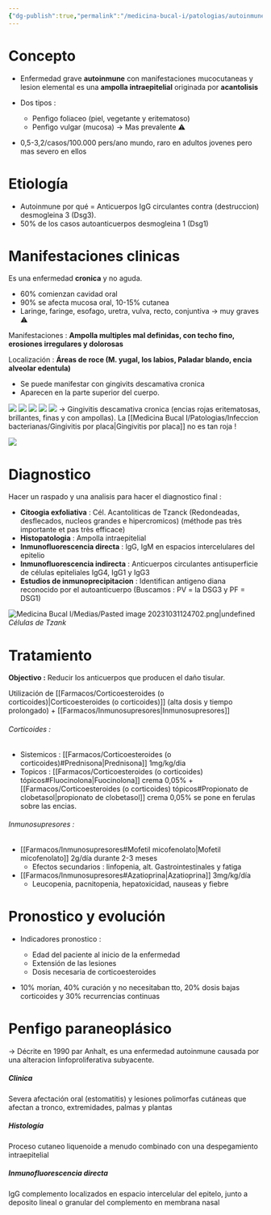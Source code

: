 ```yaml
---
{"dg-publish":true,"permalink":"/medicina-bucal-i/patologias/autoinmunes/penfigo/"}
---
```


# Concepto

- Enfermedad grave **autoinmune** con manifestaciones mucocutaneas y lesion elemental es una **ampolla intraepitelial** originada por **acantolisis**

- Dos tipos : 
	- Penfigo foliaceo (piel, vegetante y eritematoso)
	- Penfigo vulgar (mucosa) -> Mas prevalente ⚠️

- 0,5-3,2/casos/100.000 pers/ano mundo, raro en adultos jovenes pero mas severo en ellos


# Etiología 

- Autoinmune por qué = Anticuerpos IgG circulantes contra (destruccion) desmogleina 3 (Dsg3). 
- 50% de los casos autoanticuerpos desmogleina 1 (Dsg1)

# Manifestaciones clinicas 

Es una enfermedad **cronica** y no aguda.

- 60% comienzan cavidad oral 
- 90% se afecta mucosa oral, 10-15% cutanea
- Laringe, faringe, esofago, uretra, vulva, recto, conjuntiva -> muy graves ⚠️

Manifestaciones : **Ampolla multiples mal definidas, con techo fino, erosiones irregulares y dolorosas**

Localización : **Áreas de roce (M. yugal, los labios, Paladar blando, encia alveolar edentula)**

- Se puede manifestar con gingivits descamativa cronica 
- Aparecen en la parte superior del cuerpo.

![](https://www.uv.es/medicina-oral/Docencia/atlas/penfigo/pen3.jpg)
![](https://www.uv.es/medicina-oral/Docencia/atlas/penfigo/pen2.jpg)
![](https://www.uv.es/medicina-oral/Docencia/atlas/penfigo/pen1.jpg)
![](https://www.uv.es/medicina-oral/Docencia/atlas/penfigo/pen9.jpg)
![](https://www.uv.es/medicina-oral/Docencia/atlas/penfigo/pen6.jpg)
-> Gingivitis descamativa cronica (encias rojas eritematosas, brillantes, finas y con ampollas). La [[Medicina Bucal I/Patologias/Infeccion bacterianas/Gingivitis por placa\|Gingivitis por placa]] no es tan roja !

![](https://www.uv.es/medicina-oral/Docencia/atlas/penfigo/pen4.jpg)

# Diagnostico

Hacer un raspado y una analisis para hacer el diagnostico final : 

- **Citoogia exfoliativa** : Cél. Acantoliticas de Tzanck (Redondeadas, desflecados, nucleos grandes e hipercromicos) (méthode pas très importante et pas très efficace)
- **Histopatologia** : Ampolla intraepitelial
- **Inmunofluorescencia directa** : IgG, IgM en espacios intercelulares del epitelio 
- **Inmunofluorescencia indirecta** : Anticuerpos circulantes antisuperficie de células epiteliales IgG4, IgG1 y IgG3
- **Estudios de inmunoprecipitacion** : Identifican antigeno diana reconocido por el autoanticuerpo (Buscamos : PV = la DSG3 y PF = DSG1) 

![Medicina Bucal I/Medias/Pasted image 20231031124702.png|undefined](/img/user/Medicina%20Bucal%20I/Medias/Pasted%20image%2020231031124702.png)*Células de Tzank*

# Tratamiento

**Objectivo :** Reducir los anticuerpos que producen el daño tisular.

Utilización de [[Farmacos/Corticoesteroides (o corticoides)\|Corticoesteroides (o corticoides)]] (alta dosis y tiempo prolongado) + [[Farmacos/Inmunosupresores\|Inmunosupresores]]

###### Corticoides :
- Sistemicos : [[Farmacos/Corticoesteroides (o corticoides)#Prednisona\|Prednisona]] 1mg/kg/dia
- Topicos : [[Farmacos/Corticoesteroides (o corticoides) tópicos#Fluocinolona\|Fuocinolona]] crema 0,05% + [[Farmacos/Corticoesteroides (o corticoides) tópicos#Propionato de clobetasol\|propionato de clobetasol]] crema 0,05% se pone en ferulas sobre las encias.

###### Inmunosupresores : 
- [[Farmacos/Inmunosupresores#Mofetil micofenolato\|Mofetil micofenolato]] 2g/día durante 2-3 meses
	- Efectos secundarios : linfopenia, alt. Gastrointestinales y fatiga
- [[Farmacos/Inmunosupresores#Azatioprina\|Azatioprina]] 3mg/kg/día 
	- Leucopenia, pacnitopenia, hepatoxicidad, nauseas y fiebre

# Pronostico y evolución 

- Indicadores pronostico :
	- Edad del paciente al inicio de la enfermedad 
	- Extensión de las lesiones
	- Dosis necesaria de corticoesteroides

- 10% morían, 40% curación y no necesitaban tto, 20% dosis bajas corticoides y 30% recurrencias continuas


# Penfigo paraneoplásico 

-> Décrite en 1990 par Anhalt, es una enfermedad autoinmune causada por una alteracion linfoproliferativa subyacente.


##### Clinica

Severa afectación oral (estomatitis) y lesiones polimorfas cutáneas que afectan a tronco, extremidades, palmas y plantas

##### Histología

Proceso cutaneo liquenoide a menudo combinado con una despegamiento intraepitelial

##### Inmunofluorescencia directa

IgG complemento localizados en espacio intercelular del epitelo, junto a deposito lineal o granular del complemento en membrana nasal